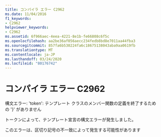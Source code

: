 ```yaml
---
title: コンパイラ エラー C2962
ms.date: 11/04/2016
f1_keywords:
- C2962
helpviewer_keywords:
- C2962
ms.assetid: 6f966aec-4eea-4221-8e1b-fe66808c6f5c
ms.openlocfilehash: aa2be36af056aecc234fedb8bd8e7011aa44fba3
ms.sourcegitcommit: 857fa6b530224fa6c18675138043aba9aa0619fb
ms.translationtype: MT
ms.contentlocale: ja-JP
ms.lasthandoff: 03/24/2020
ms.locfileid: "80176742"
---
```

# <a name="compiler-error-c2962"></a>コンパイラ エラー C2962

構文エラー: 'token': テンプレート クラスのメンバー関数の定義を終了するための '}' がありません

トークンによって、テンプレート宣言の構文エラーが発生しました。

このエラーは、区切り記号の不一致によって発生する可能性があります
